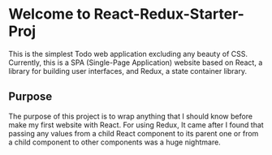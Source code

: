 Welcome to React-Redux-Starter-Proj
==================

This is the simplest Todo web application excluding any beauty of CSS. Currently, this is a SPA (Single-Page Application) website based on React, a library for building user interfaces, and Redux, a state container library. 


Purpose
-----------

The purpose of this project is to wrap anything that I should know before make my first website with React. For using Redux, It came after I found that passing any values from a child React component to its parent one or from a child component to other components was a huge nightmare.
